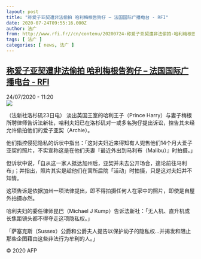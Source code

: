 ```yaml
---
layout: post
title: "称爱子亚契遭非法偷拍 哈利梅根告狗仔 – 法国国际广播电台 - RFI"
date: 2020-07-24T09:55:16.000Z
author: 法广
from: http://www.rfi.fr//cn/contenu/20200724-称爱子亚契遭非法偷拍-哈利梅根告狗仔
tags: [ 法广 ]
categories: [ news, 法广 ]
---
```

<!--1595584516000-->
[称爱子亚契遭非法偷拍 哈利梅根告狗仔 – 法国国际广播电台 - RFI](http://www.rfi.fr//cn/contenu/20200724-%E7%A7%B0%E7%88%B1%E5%AD%90%E4%BA%9A%E5%A5%91%E9%81%AD%E9%9D%9E%E6%B3%95%E5%81%B7%E6%8B%8D-%E5%93%88%E5%88%A9%E6%A2%85%E6%A0%B9%E5%91%8A%E7%8B%97%E4%BB%94)
------

<div>
<div>24/07/2020 - 11:20</div><img src="https://s.rfi.fr/media/display/f92701b6-cd90-11ea-8879-005056a98db9/w:310/p:16x9/int0015b.200724172003.jpg"><div class="t-content__body u-clearfix"><div class="m-interstitial"></div><p>（法新社洛杉矶23日电）    淡出英国王室的哈利王子（Prince Harry）与妻子梅根所聘律师告诉法新社，哈利夫妇已在洛杉矶对一或多名狗仔提出诉讼，控告其未经允许偷拍他们的爱子亚契（Archie）。</p><p>    他们指控侵犯隐私的诉状中指出：「这对夫妇近来得知有人兜售他们14个月大爱子亚契的照片，不实宣称这是在他们夫妻『最近外出到马利布（Malibu）』时拍摄。」</p><p>    但诉状中说，「自从这一家人抵达加州后，亚契并未去公开场合，遑论前往马利布」；并指出，照片其实是趁他们在寓所后院「活动」时拍摄，只是这对夫妇并不知情。</p><p>    这项告诉是依据加州一项法律提出，即不得拍摄任何人在家中的照片，即使是自屋外拍摄亦然。</p><p>    哈利夫妇的委任律师昆巴（Michael J Kump）告诉法新社：「无人机、直升机或长焦距镜头都不得夺走这项隐私权。」</p><p>    「萨塞克斯（Sussex）公爵和公爵夫人提告以保护幼子的隐私权…并揭发和阻止那些企图藉由这些非法行为牟利的人。」</p><p class="t-copyright">© 2020 AFP</p>        </div>
</div>
